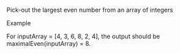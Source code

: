 Pick-out the largest even number from an array of integers

Example

For inputArray = [4, 3, 6, 8, 2, 4], the output should be
maximalEven(inputArray) = 8.
